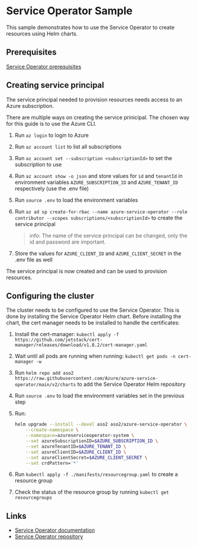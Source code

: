 # Service Operator Sample

This sample demonstrates how to use the Service Operator to create resources using Helm charts.

## Prerequisites

[Service Operator prerequisites](https://azure.github.io/azure-service-operator/#prerequisites)

## Creating service principal

The service principal needed to provision resources needs access to an Azure subscription.

There are multiple ways on creating the service prinicipal. The chosen way for this guide is to use the Azure CLI.

1. Run `az login` to login to Azure
1. Run `az account list` to list all subscriptions
1. Run `az account set --subscription <subscriptionId>` to set the subscription to use
1. Run `az account show -o json` and store values for `id` and `tenantId` in environment variables `AZURE_SUBSCRIPTION_ID` and `AZURE_TENANT_ID` respectively (use the .env file)
1. Run `source .env` to load the environment variables
1. Run `az ad sp create-for-rbac --name azure-service-operator --role contributor --scopes subscriptions/<subscriptionId>` to create the service principal

    >info: The name of the service principal can be changed, only the id and password are important.

1. Store the values for `AZURE_CLIENT_ID` and `AZURE_CLIENT_SECRET` in the .env file as well

The service principal is now created and can be used to provision resources.

## Configuring the cluster

The cluster needs to be configured to use the Service Operator. This is done by installing the Service Operator Helm chart. Before installing the chart, the cert manager needs to be installed to handle the certificates:

1. Install the cert-manager: `kubectl apply -f https://github.com/jetstack/cert-manager/releases/download/v1.8.2/cert-manager.yaml`
1. Wait until all pods are running when running: `kubectl get pods -n cert-manager -w`
1. Run `helm repo add aso2 https://raw.githubusercontent.com/Azure/azure-service-operator/main/v2/charts` to add the Service Operator Helm repository
1. Run `source .env` to load the environment variables set in the previous step
1. Run:

    ```bash
    helm upgrade --install --devel aso2 aso2/azure-service-operator \
        --create-namespace \
        --namespace=azureserviceoperator-system \
        --set azureSubscriptionID=$AZURE_SUBSCRIPTION_ID \
        --set azureTenantID=$AZURE_TENANT_ID \
        --set azureClientID=$AZURE_CLIENT_ID \
        --set azureClientSecret=$AZURE_CLIENT_SECRET \
        --set crdPattern='*'
    ```

1. Run `kubectl apply -f ./manifests/resourcegroup.yaml` to create a resource group
1. Check the status of the resource group by running `kubectl get resourcegroups`

## Links

- [Service Operator documentation](https://azure.github.io/azure-service-operator/)
- [Service Operator repository](https://github.com/Azure/azure-service-operator)
